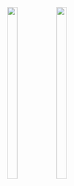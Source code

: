 <img src="https://github.com/user-attachments/assets/db734ca3-c5b6-4177-8794-354014933590" height=32% width=22%>
<img src="https://github.com/user-attachments/assets/8ebc79af-3292-44bb-87c7-43121f478c2a" height=32% width=22%>

